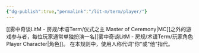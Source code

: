 ```yaml
---
{"dg-publish":true,"permalink":"/lit-m/term/player/"}
---
```


[[雾中奇谈LitM - 房规/术语Term/仪式之主 Master of Ceremony\|MC]]之外的游戏参与者，每位玩家通常单独扮演一名[[雾中奇谈LitM - 房规/术语Term/玩家角色 Player Character\|角色]]。
在本规则中，使用人称代词"你"或"他"指代。